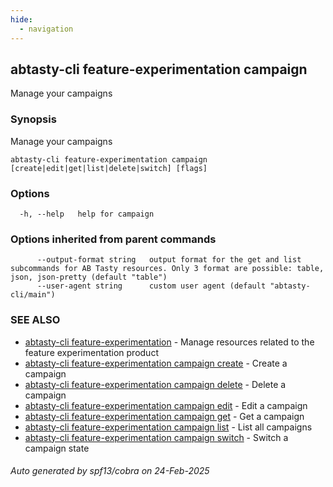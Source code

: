 ```yaml
---
hide:
  - navigation
---
```

## abtasty-cli feature-experimentation campaign

Manage your campaigns

### Synopsis

Manage your campaigns

```
abtasty-cli feature-experimentation campaign [create|edit|get|list|delete|switch] [flags]
```

### Options

```
  -h, --help   help for campaign
```

### Options inherited from parent commands

```
      --output-format string   output format for the get and list subcommands for AB Tasty resources. Only 3 format are possible: table, json, json-pretty (default "table")
      --user-agent string      custom user agent (default "abtasty-cli/main")
```

### SEE ALSO

* [abtasty-cli feature-experimentation](abtasty-cli_feature-experimentation.md)	 - Manage resources related to the feature experimentation product
* [abtasty-cli feature-experimentation campaign create](abtasty-cli_feature-experimentation_campaign_create.md)	 - Create a campaign
* [abtasty-cli feature-experimentation campaign delete](abtasty-cli_feature-experimentation_campaign_delete.md)	 - Delete a campaign
* [abtasty-cli feature-experimentation campaign edit](abtasty-cli_feature-experimentation_campaign_edit.md)	 - Edit a campaign
* [abtasty-cli feature-experimentation campaign get](abtasty-cli_feature-experimentation_campaign_get.md)	 - Get a campaign
* [abtasty-cli feature-experimentation campaign list](abtasty-cli_feature-experimentation_campaign_list.md)	 - List all campaigns
* [abtasty-cli feature-experimentation campaign switch](abtasty-cli_feature-experimentation_campaign_switch.md)	 - Switch a campaign state

###### Auto generated by spf13/cobra on 24-Feb-2025
